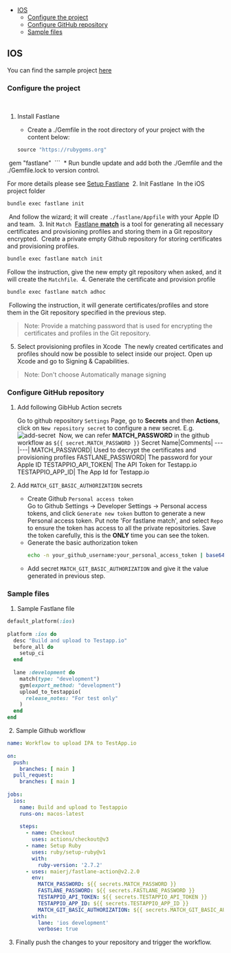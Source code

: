- [IOS](#ios)
  - [Configure the project](#configure-the-project)
  - [Configure GitHub repository](#configure-github-repository)
  - [Sample files](#sample-files)
## IOS
You can find the sample project [here](https://github.com/testappio/ios-sample-app)
### Configure the project
​
1. Install Fastlane
​
    * Create a ./Gemfile in the root directory of your project with the content below:
    
    ``` ruby
    source "https://rubygems.org"
​
    gem "fastlane"
​
    ```
​
    * Run bundle update and add both the ./Gemfile and the ./Gemfile.lock to version control.
    
For more details please see [Setup Fastlane](https://docs.fastlane.tools/getting-started/ios/setup/)
​
2. Init Fastlane
​
In the iOS project folder
``` bash
bundle exec fastlane init
```
​
And follow the wizard; it will create `./fastlane/Appfile` with your Apple ID and team. 
​
3. Init `Match`
​
[Fastlane **match**](https://docs.fastlane.tools/actions/match/) is a tool for generating all necessary certificates and provisioning profiles and storing them in a Git repository encrypted.
​
Create a private empty Github repository for storing certificates and provisioning profiles.
​
``` bash
bundle exec fastlane match init
```
Follow the instruction, give the new empty git repository when asked, and it will create the `Matchfile`. 
​
4. Generate the certificate and provision profile
​
``` bash
bundle exec fastlane match adhoc
```
​
Following the instruction, it will generate certificates/profiles and store them in the Git repository specified in the previous step. 
​
>Note: Provide a matching password that is used for encrypting the certificates and profiles in the Git repository.
​
5. Select provisioning profiles in Xcode
​
The newly created certificates and profiles should now be possible to select inside our project. Open up Xcode and go to Signing & Capabilities. 
​
>Note: Don't choose Automatically manage signing
​
### Configure GitHub repository
1. Add following GibHub Action secrets
  
    Go to github repository `Settings` Page, go to **Secrets** and then **Actions**, click on `New repository secret` to configure a new secret. E.g.
![add-secret](images/add-secret.jpg)
​
Now, we can refer **MATCH_PASSWORD** in the github workflow as `${{ secret.MATCH_PASSWORD }}`
    Secret Name|Comments|
    ---|---|
    MATCH_PASSWORD| Used to decrypt the certificates and provisioning profiles
    FASTLANE_PASSWORD| The password for your Apple ID
    TESTAPPIO_API_TOKEN| The API Token for Testapp.io
    TESTAPPIO_APP_ID| The App Id for Testapp.io
​
​
​
2. Add `MATCH_GIT_BASIC_AUTHORIZATION` secrets
    * Create Github `Personal access token`   
        Go to Github Settings -> Developer Settings -> Personal access tokens, and click `Generate new token` button to generate a new Personal access token. Put note 'For fastlane match', and select `Repo` to ensure the token has access to all the private repositories. Save the token carefully, this is the **ONLY** time you can see the token.
    * Generate the basic authorization token
        ``` bash
        echo -n your_github_username:your_personal_access_token | base64
        ```
    * Add secret `MATCH_GIT_BASIC_AUTHORIZATION` and give it the value generated in previous step.
### Sample files
1. Sample Fastlane file
​
``` ruby
default_platform(:ios)
​
platform :ios do
  desc "Build and upload to Testapp.io"
  before_all do
    setup_ci
  end
​
  lane :development do
    match(type: "development")
    gym(export_method: "development")
    upload_to_testappio(
      release_notes: "For test only"
    )
  end
end
```
​
2. Sample Github workflow
​
``` yml
name: Workflow to upload IPA to TestApp.io
​
on:
  push:
    branches: [ main ]
  pull_request:
    branches: [ main ]
​
jobs:
  ios:
    name: Build and upload to Testappio
    runs-on: macos-latest
​
    steps:
      - name: Checkout
        uses: actions/checkout@v3
      - name: Setup Ruby
        uses: ruby/setup-ruby@v1
        with:
          ruby-version: '2.7.2'
      - uses: maierj/fastlane-action@v2.2.0
        env:
          MATCH_PASSWORD: ${{ secrets.MATCH_PASSWORD }}
          FASTLANE_PASSWORD: ${{ secrets.FASTLANE_PASSWORD }}
          TESTAPPIO_API_TOKEN: ${{ secrets.TESTAPPIO_API_TOKEN }}
          TESTAPPIO_APP_ID: ${{ secrets.TESTAPPIO_APP_ID }}
          MATCH_GIT_BASIC_AUTHORIZATION: ${{ secrets.MATCH_GIT_BASIC_AUTHORIZATION }}
        with:
          lane: 'ios development'
          verbose: true
```
​
3. Finally push the changes to your repository and trigger the workflow. 
